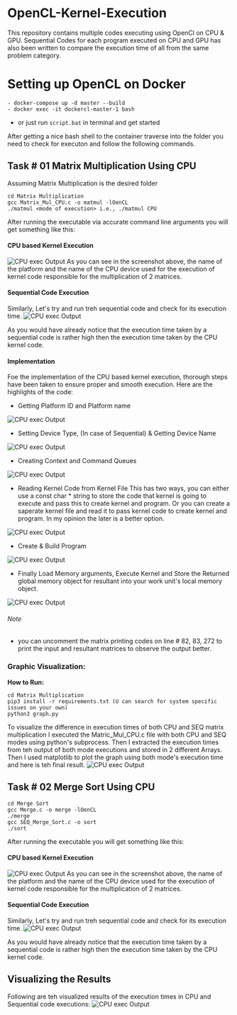 # OpenCL-Kernel-Execution
This repository contains multiple codes executing using OpenCl on CPU &amp; GPU. Sequential Codes for each program executed on CPU and GPU has also been written to compare the execution time of all from the same problem category.

# Setting up OpenCL on Docker

```
- docker-compose up -d master --build
- docker exec -it dockercl-master-1 bash
```

- or just run ```script.bat``` in terminal and get started

After getting a nice bash shell to the container traverse into the folder you need to check for executon and follow the following commands.

## Task # 01 Matrix Multiplication Using CPU
Assuming Matrix Multiplication is the desired folder
```
cd Matrix Multiplication
gcc Matrix_Mul_CPU.c -o matmul -lOenCL
./matmul <mode of execution> i.e., ./matmul CPU
```
After running the executable via accurate command line arguments you will get something like this:
#### CPU based Kernel Execution
<img src='/Pics/Screenshot_1.png' alt='CPU exec Output'>
As you can see in the screenshot above, the name of the platform and the name of the CPU device used for the execution of kernel code responsible for the multiplication of 2 matrices.

#### Sequential Code Execution
Similarly, Let's try and run treh sequential code and check for its execution time.
<img src='/Pics/Screenshot_2.png' alt='CPU exec Output'>

As you would have already notice that the execution time taken by a sequential code is rather high then the execution time taken by the CPU kernel code.

#### Implementation

Foe the implementation of the CPU based kernel execution, thorough steps have been taken to ensure proper and smooth execution. Here are the highlights of the code:

- Getting Platform ID and Platform name
<img src='/Pics/Screenshot_3.png' alt='CPU exec Output'>

- Setting Device Type, (In case of Sequential) & Getting Device Name
<img src='/Pics/Screenshot_4.png' alt='CPU exec Output'>

- Creating Context and Command Queues
<img src='/Pics/Screenshot_5.png' alt='CPU exec Output'>

- Reading Kernel Code from Kernel File
   This has two ways, you can either use a const char * string to store the code that kernel is going to execute and pass this to create kernel and program. Or you can create a saperate kernel file and read it to pass kernel code to create kernel and program. In my opinion the later is a better option. 
<img src='/Pics/Screenshot_6.png' alt='CPU exec Output'>

- Create & Build Program
<img src='/Pics/Screenshot_7.png' alt='CPU exec Output'>

- Finally Load Memory arguments, Execute Kernel and Store the Returned global memory object for resultant into your work unit's local memory object.

<img src='/Pics/Screenshot_8.png' alt='CPU exec Output'>

###### Note
- you can uncomment the matrix printing codes on line # 82, 83, 272 to print the input and resultant matrices to observe the output better.

### Graphic Visualization:

<strong>How to Run:</strong>
```
cd Matrix Multiplication
pip3 install -r requirements.txt (U can search for system specific issues on your own)
python3 graph.py

```

To visualize the difference in execution times of both CPU and SEQ matrix multiplication I executed the Matric_Mul_CPU.c file with both CPU and SEQ modes using python's subprocess.
Then I extracted the execution times from teh output of both mode executions and stored in 2 different Arrays.
Then I used matplotlib to plot the graph using both mode's execution time and here is teh final result.
<img src='/project/Matrix_Multiplication/CPU_vs_SEQ.png' alt='CPU exec Output'>

## Task # 02 Merge Sort Using CPU
```
cd Merge Sort
gcc Merge.c -o merge -lOenCL
./merge
gcc SEQ_Merge_Sort.c -o sort
./sort
```
After running the executable you will get something like this:

#### CPU based Kernel Execution

<img src='/Pics/Screenshot_9.png' alt='CPU exec Output'>
As you can see in the screenshot above, the name of the platform and the name of the CPU device used for the execution of kernel code responsible for the multiplication of 2 matrices.

#### Sequential Code Execution
Similarly, Let's try and run treh sequential code and check for its execution time.
<img src='/Pics/Screenshot_10.png' alt='CPU exec Output'>

As you would have already notice that the execution time taken by a sequential code is rather high then the execution time taken by the CPU kernel code.

## Visualizing the Results
Following are teh visualized results of the execution times in CPU and Sequential code executions:
<img src='/project/Merge Sort/CPU_vs_SEQ.png' alt='CPU exec Output'>